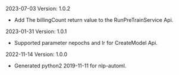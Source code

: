 2023-07-03 Version: 1.0.2
- Add The billingCount return value to the RunPreTrainService Api.

2023-01-31 Version: 1.0.1
- Supported parameter nepochs and lr for CreateModel Api.

2022-11-14 Version: 1.0.0
- Generated python2 2019-11-11 for nlp-automl.

